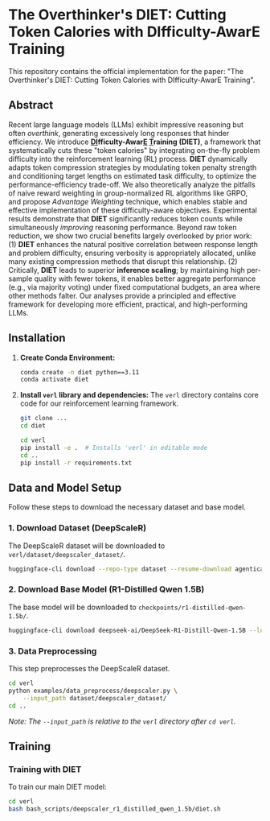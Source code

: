 # The Overthinker's DIET: Cutting Token Calories with DIfficulty-AwarE Training

This repository contains the official implementation for the paper: "The Overthinker's DIET: Cutting Token Calories with DIfficulty-AwarE Training".

## Abstract
Recent large language models (LLMs) exhibit impressive reasoning but often _overthink_, generating excessively long responses that hinder efficiency. We introduce **<ins>DI</ins>fficulty-Awar<ins>E</ins> <ins>T</ins>raining (DIET)**, a framework that systematically cuts these "token calories" by integrating on-the-fly problem difficulty into the reinforcement learning (RL) process. **DIET** dynamically adapts token compression strategies by modulating token penalty strength and conditioning target lengths on estimated task difficulty, to optimize the performance-efficiency trade-off. We also theoretically analyze the pitfalls of naive reward weighting in group-normalized RL algorithms like GRPO, and propose _Advantage Weighting_ technique, which enables stable and effective implementation of these difficulty-aware objectives.
Experimental results demonstrate that **DIET** significantly reduces token counts while simultaneously _improving_ reasoning performance. Beyond raw token reduction, we show two crucial benefits largely overlooked by prior work: (1) **DIET** enhances the natural positive correlation between response length and problem difficulty, ensuring verbosity is appropriately allocated, unlike many existing compression methods that disrupt this relationship. (2) Critically, **DIET** leads to superior **inference scaling**; by maintaining high per-sample quality with fewer tokens, it enables better aggregate performance (e.g., via majority voting) under fixed computational budgets, an area where other methods falter. Our analyses provide a principled and effective framework for developing more efficient, practical, and high-performing LLMs.

## Installation

1.  **Create Conda Environment:**
    ```bash
    conda create -n diet python==3.11
    conda activate diet
    ```

2.  **Install `verl` library and dependencies:**
    The `verl` directory contains core code for our reinforcement learning framework.
    ```bash
    git clone ...
    cd diet

    cd verl
    pip install -e .  # Installs 'verl' in editable mode
    cd ..
    pip install -r requirements.txt
    ```

## Data and Model Setup

Follow these steps to download the necessary dataset and base model.

### 1. Download Dataset (DeepScaleR)
The DeepScaleR dataset will be downloaded to `verl/dataset/deepscaler_dataset/`.
```bash
huggingface-cli download --repo-type dataset --resume-download agentica-org/DeepScaleR-Preview-Dataset --local-dir verl/dataset/deepscaler_dataset --local-dir-use-symlinks False
```
### 2. Download Base Model (R1-Distilled Qwen 1.5B)
The base model will be downloaded to `checkpoints/r1-distilled-qwen-1.5b/`.
```bash
huggingface-cli download deepseek-ai/DeepSeek-R1-Distill-Qwen-1.5B --local-dir checkpoints/r1-distilled-qwen-1.5b --local-dir-use-symlinks False
```
### 3. Data Preprocessing
This step preprocesses the DeepScaleR dataset.
```bash
cd verl
python examples/data_preprocess/deepscaler.py \
    --input_path dataset/deepscaler_dataset/ 
cd ..
```
*Note: The `--input_path` is relative to the `verl` directory after `cd verl`.*

## Training

### Training with DIET
To train our main DIET model:
```bash
cd verl
bash bash_scripts/deepscaler_r1_distilled_qwen_1.5b/diet.sh
```
